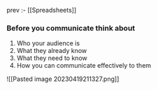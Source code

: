 prev :- [[Spreadsheets]]

### Before you communicate think about

1. Who your audience is 
2. What they already know
3. What they need to know
4. How you can communicate effectively to them

![[Pasted image 20230419211327.png]]

